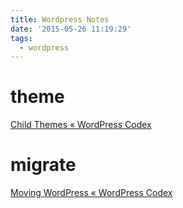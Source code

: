 ```yaml
---
title: Wordpress Notes
date: '2015-05-26 11:19:29'
tags:
  - wordpress
---
```


# theme

[Child Themes « WordPress Codex](http://codex.wordpress.org/Child_Themes)

# migrate

[Moving WordPress « WordPress Codex](http://codex.wordpress.org/Moving_WordPress)
